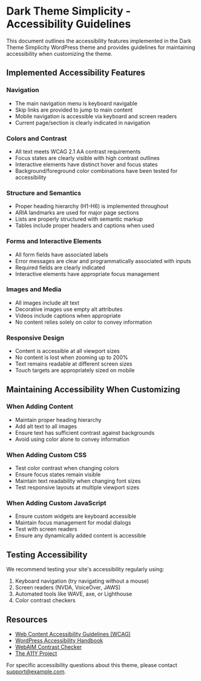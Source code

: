 # Dark Theme Simplicity - Accessibility Guidelines

This document outlines the accessibility features implemented in the Dark Theme Simplicity WordPress theme and provides guidelines for maintaining accessibility when customizing the theme.

## Implemented Accessibility Features

### Navigation
- The main navigation menu is keyboard navigable
- Skip links are provided to jump to main content
- Mobile navigation is accessible via keyboard and screen readers
- Current page/section is clearly indicated in navigation

### Colors and Contrast
- All text meets WCAG 2.1 AA contrast requirements
- Focus states are clearly visible with high contrast outlines
- Interactive elements have distinct hover and focus states
- Background/foreground color combinations have been tested for accessibility

### Structure and Semantics
- Proper heading hierarchy (H1-H6) is implemented throughout
- ARIA landmarks are used for major page sections
- Lists are properly structured with semantic markup
- Tables include proper headers and captions when used

### Forms and Interactive Elements
- All form fields have associated labels
- Error messages are clear and programmatically associated with inputs
- Required fields are clearly indicated
- Interactive elements have appropriate focus management

### Images and Media
- All images include alt text
- Decorative images use empty alt attributes
- Videos include captions when appropriate
- No content relies solely on color to convey information

### Responsive Design
- Content is accessible at all viewport sizes
- No content is lost when zooming up to 200%
- Text remains readable at different screen sizes
- Touch targets are appropriately sized on mobile

## Maintaining Accessibility When Customizing

### When Adding Content
- Maintain proper heading hierarchy
- Add alt text to all images
- Ensure text has sufficient contrast against backgrounds
- Avoid using color alone to convey information

### When Adding Custom CSS
- Test color contrast when changing colors
- Ensure focus states remain visible
- Maintain text readability when changing font sizes
- Test responsive layouts at multiple viewport sizes

### When Adding Custom JavaScript
- Ensure custom widgets are keyboard accessible
- Maintain focus management for modal dialogs
- Test with screen readers
- Ensure any dynamically added content is accessible

## Testing Accessibility

We recommend testing your site's accessibility regularly using:

1. Keyboard navigation (try navigating without a mouse)
2. Screen readers (NVDA, VoiceOver, JAWS)
3. Automated tools like WAVE, axe, or Lighthouse
4. Color contrast checkers

## Resources

- [Web Content Accessibility Guidelines (WCAG)](https://www.w3.org/WAI/standards-guidelines/wcag/)
- [WordPress Accessibility Handbook](https://make.wordpress.org/accessibility/handbook/)
- [WebAIM Contrast Checker](https://webaim.org/resources/contrastchecker/)
- [The A11Y Project](https://www.a11yproject.com/)

For specific accessibility questions about this theme, please contact [support@example.com](mailto:support@example.com). 